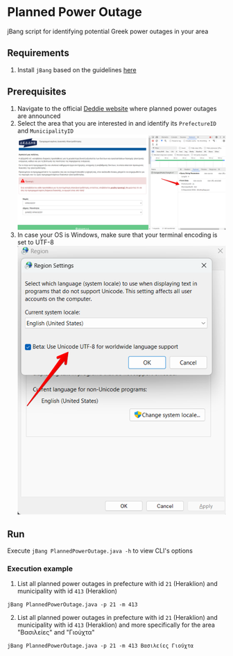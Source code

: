 # Planned Power Outage

jBang script for identifying potential Greek power outages in your area

## Requirements

1. Install `jBang` based on the guidelines [here](https://www.jbang.dev/documentation/guide/latest/installation.html)

## Prerequisites
1. Navigate to the official [Deddie website](https://siteapps.deddie.gr/outages2public) where planned power outages are announced
2. Select the area that you are interested in and identify its `PrefectureID` and `MunicipalityID`
![Deddie_Retrieve_Area_IDs.png](assets/Deddie_Retrieve_Area_IDs.png)
3. In case your OS is Windows, make sure that your terminal encoding is set to UTF-8
![windows-terminal-utf8.png](assets/windows-terminal-utf8.png)

## Run
Execute `jBang PlannedPowerOutage.java -h` to view CLI's options

### Execution example
1. List all planned power outages in prefecture with id `21` (Heraklion) and municipality with id `413` (Heraklion)
```
jBang PlannedPowerOutage.java -p 21 -m 413
```
2. List all planned power outages in prefecture with id `21` (Heraklion) and municipality with id `413` (Heraklion) and more specifically for the area "Βασιλείες" and "Γιούχτα"
```
jBang PlannedPowerOutage.java -p 21 -m 413 Βασιλείες Γιούχτα
```